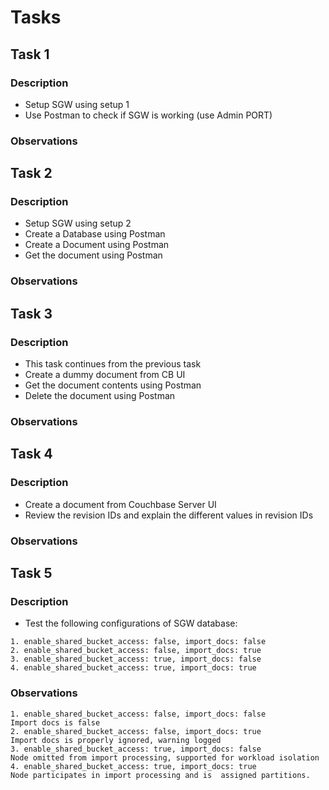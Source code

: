 # Tasks

## Task 1

### Description

- Setup SGW using setup 1
- Use Postman to check if SGW is working (use Admin PORT)

### Observations

## Task 2

### Description

- Setup SGW using setup 2
- Create a Database using Postman
- Create a Document using Postman
- Get the document using Postman

### Observations

## Task 3

### Description

- This task continues from the previous task
- Create a dummy document from CB UI
- Get the document contents using Postman
- Delete the document using Postman

### Observations

## Task 4

### Description

- Create a document from Couchbase Server UI
- Review the revision IDs and explain the different values in revision IDs

### Observations

## Task 5

### Description

- Test the following configurations of SGW database:

```
1. enable_shared_bucket_access: false, import_docs: false
2. enable_shared_bucket_access: false, import_docs: true
3. enable_shared_bucket_access: true, import_docs: false
4. enable_shared_bucket_access: true, import_docs: true
```

### Observations
```
1. enable_shared_bucket_access: false, import_docs: false
Import docs is false
2. enable_shared_bucket_access: false, import_docs: true
Import docs is properly ignored, warning logged
3. enable_shared_bucket_access: true, import_docs: false
Node omitted from import processing, supported for workload isolation
4. enable_shared_bucket_access: true, import_docs: true
Node participates in import processing and is  assigned partitions.
```